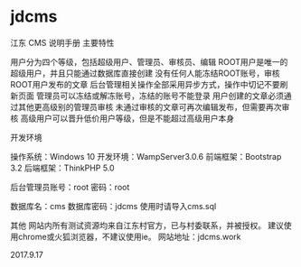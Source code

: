 # jdcms
江东 CMS 说明手册
主要特性

用户分为四个等级，包括超级用户、管理员、审核员、编辑
ROOT用户是唯一的超级用户，并且只能通过数据库直接创建
没有任何人能冻结ROOT账号，审核ROOT用户发布的文章
后台管理相关操作全部采用异步方式，操作中切记不要刷新页面
管理员可以冻结或解冻账号，冻结的账号不能登录
用户创建的文章必须通过其他更高级别的管理员审核
未通过审核的文章可再次编辑发布，但需要再次审核
高级用户可以晋升低价用户等级，但是不能超过高级用户本身



开发环境

操作系统：Windows 10
开发环境：WampServer3.0.6
前端框架：Bootstrap 3.2
后端框架：ThinkPHP 5.0


后台管理员账号：root
密码：root


数据库名：cms
数据库密码：jdcms
使用时请导入cms.sql



其他
网站内所有测试资源均来自江东村官方，已与村委联系，并被授权。
建议使用chrome或火狐浏览器，不建议使用ie。
网站地址：jdcms.work



2017.9.17
